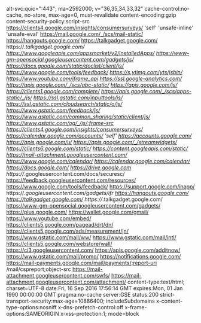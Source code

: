 alt-svc:quic=":443"; ma=2592000; v="36,35,34,33,32"
cache-control:no-cache, no-store, max-age=0, must-revalidate
content-encoding:gzip
content-security-policy:script-src https://clients4.google.com/insights/consumersurveys/ 'self' 'unsafe-inline' 'unsafe-eval' https://mail.google.com/_/scs/mail-static/ https://hangouts.google.com/ https://talkgadget.google.com/ https://*.talkgadget.google.com/ https://www.googleapis.com/appsmarket/v2/installedApps/ https://www-gm-opensocial.googleusercontent.com/gadgets/js/ https://docs.google.com/static/doclist/client/js/ https://www.google.com/tools/feedback/ https://s.ytimg.com/yts/jsbin/ https://www.youtube.com/iframe_api https://ssl.google-analytics.com/ https://apis.google.com/_/scs/abc-static/ https://apis.google.com/js/ https://clients1.google.com/complete/ https://apis.google.com/_/scs/apps-static/_/js/ https://ssl.gstatic.com/inputtools/js/ https://ssl.gstatic.com/cloudsearch/static/o/js/ https://www.gstatic.com/feedback/js/ https://www.gstatic.com/common_sharing/static/client/js/ https://www.gstatic.com/og/_/js/;frame-src https://clients4.google.com/insights/consumersurveys/ https://calendar.google.com/accounts/ 'self' https://accounts.google.com/ https://apis.google.com/u/ https://apis.google.com/_/streamwidgets/ https://clients6.google.com/static/ https://content.googleapis.com/static/ https://mail-attachment.googleusercontent.com/ https://www.google.com/calendar/ https://calendar.google.com/calendar/ https://docs.google.com/ https://drive.google.com https://*.googleusercontent.com/docs/securesc/ https://feedback.googleusercontent.com/resources/ https://www.google.com/tools/feedback/ https://support.google.com/inapp/ https://*.googleusercontent.com/gadgets/ifr https://hangouts.google.com/ https://talkgadget.google.com/ https://*.talkgadget.google.com/ https://www-gm-opensocial.googleusercontent.com/gadgets/ https://plus.google.com/ https://wallet.google.com/gmail/ https://www.youtube.com/embed/ https://clients5.google.com/pagead/drt/dn/ https://clients5.google.com/ads/measurement/jn/ https://www.gstatic.com/mail/ww/ https://www.gstatic.com/mail/intl/ https://clients5.google.com/webstore/wall/ https://ci3.googleusercontent.com/ https://apis.google.com/additnow/ https://www.gstatic.com/mail/promo/ https://notifications.google.com/ https://mail-payments.google.com/mail/payments/;report-uri /mail/cspreport;object-src https://mail-attachment.googleusercontent.com/swfs/ https://mail-attachment.googleusercontent.com/attachment/
content-type:text/html; charset=UTF-8
date:Fri, 16 Sep 2016 17:56:14 GMT
expires:Mon, 01 Jan 1990 00:00:00 GMT
pragma:no-cache
server:GSE
status:200
strict-transport-security:max-age=10886400; includeSubdomains
x-content-type-options:nosniff
x-dns-prefetch-control:off
x-frame-options:SAMEORIGIN
x-xss-protection:1; mode=block
